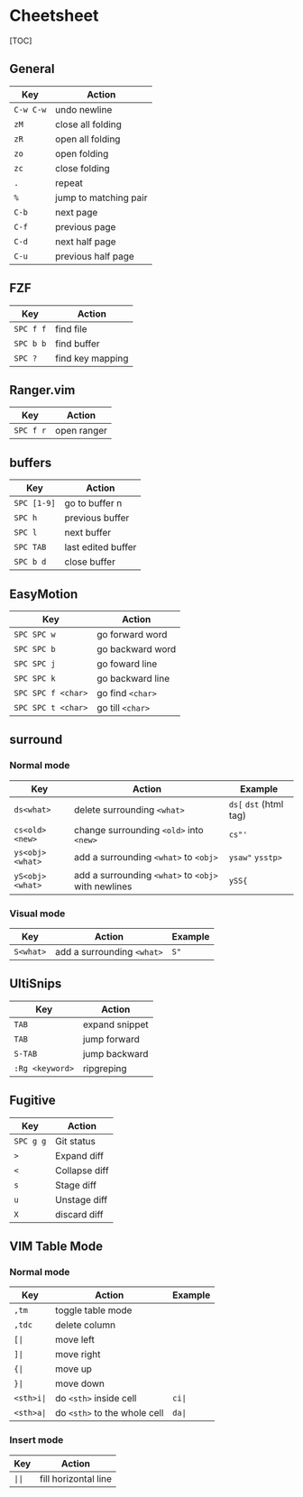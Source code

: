 Cheetsheet
==========

[TOC]

## General

| Key       | Action                |
|-----------|-----------------------|
| `C-w C-w` | undo newline          |
| `zM`      | close all folding     |
| `zR`      | open all folding      |
| `zo`      | open folding          |
| `zc`      | close folding         |
| `.`       | repeat                |
| `%`       | jump to matching pair |
| `C-b`     | next page             |
| `C-f`     | previous page         |
| `C-d`     | next half page        |
| `C-u`     | previous half page    |

## FZF

| Key       | Action           |
|-----------|------------------|
| `SPC f f` | find file        |
| `SPC b b` | find buffer      |
| `SPC ?`   | find key mapping |

## Ranger.vim

| Key     | Action      |
|---------|-------------|
| `SPC f r` | open ranger |

## buffers

| Key         | Action             |
|-------------|--------------------|
| `SPC [1-9]` | go to buffer n     |
| `SPC h`     | previous buffer    |
| `SPC l`     | next buffer        |
| `SPC TAB`   | last edited buffer |
| `SPC b d`   | close buffer       |

## EasyMotion

| Key                | Action           |
|--------------------|------------------|
| `SPC SPC w`        | go forward word  |
| `SPC SPC b`        | go backward word |
| `SPC SPC j`        | go foward line   |
| `SPC SPC k`        | go backward line |
| `SPC SPC f <char>` | go find `<char>` |
| `SPC SPC t <char>` | go till `<char>` |

## surround

### Normal mode

| Key             | Action                                              | Example                |
|-----------------|-----------------------------------------------------|------------------------|
| `ds<what>`      | delete surrounding `<what>`                         | `ds[` `dst` (html tag) |
| `cs<old><new>`  | change surrounding `<old>` into `<new>`             | `cs"'`                 |
| `ys<obj><what>` | add a surrounding `<what>` to `<obj>`               | `ysaw"` `ysstp>`       |
| `yS<obj><what>` | add a surrounding `<what>` to `<obj>` with newlines | `ySS{`                 |

### Visual mode

| Key       | Action                     | Example |
|-----------|----------------------------|---------|
| `S<what>` | add a surrounding `<what>` | `S"`    |


## UltiSnips

| Key             | Action         |
|-----------------|----------------|
| `TAB`           | expand snippet |
| `TAB`           | jump forward   |
| `S-TAB`         | jump backward  |
| `:Rg <keyword>` | ripgreping     |

## Fugitive

| Key       | Action        |
|-----------|---------------|
| `SPC g g` | Git status    |
| `>`       | Expand diff   |
| `<`       | Collapse diff |
| `s`       | Stage diff    |
| `u`       | Unstage diff  |
| `X`         | discard diff  |

## VIM Table Mode

### Normal mode

| Key        | Action                       | Example |
|------------|------------------------------|---------|
| `,tm`      | toggle table mode            |         |
| `,tdc`     | delete column                |         |
| `[\|`      | move left                    |         |
| `]\|`      | move right                   |         |
| `{\|`      | move up                      |         |
| `}\|`      | move down                    |         |
| `<sth>i\|` | do `<sth>` inside cell       | `ci\|`  |
| `<sth>a\|` | do `<sth>` to the whole cell | `da\|`  |

### Insert mode

| Key    | Action               |
|--------|----------------------|
| `\|\|` | fill horizontal line |

